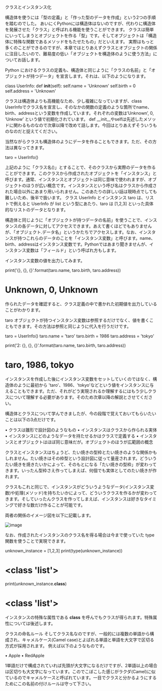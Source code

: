 クラスとインスタンス化

構造体を使うには「型の定義」と「作った型のデータを作成」という2つの手順を踏むのでした。
あいにくPythonには構造体はないのですが、代わりに構造体を発展させた「クラス」と呼ばれる機能を使うことができます。
クラスは簡単にいってしまうとオブジェクトを作る「型」です。そしてオブジェクトは「構造体に特殊な関数であるメソッドをもたせたもの」だといえます。
実際はもっと多くのことができるのですが、本章ではとりあえずクラスとオブジェクトの関係に注目したいので、難易度の低い「オブジェクトを構造体のように使う方法」についてお話します。

Python におけるクラスの定義も、構造体と同じように「クラスの名前」と「オブジェクトが持つデータ」を宣言します。それは、以下のようになります。

class UserInfo:
    def __init__(self):
        self.name = 'Unknown'
        self.birth = 0
        self.address = 'Unknown'

クラスは構造体よりも高機能なため、少し複雑になっていますが、class UserInfoでクラス名を宣言し、そのなかの関数の定義のような箇所でname、birth、addressという変数を作成しています。それぞれの変数は’Unknown’, 0, ‘Unknow’ という値で初期化されています。
def __init__やselfは先述したメソッドに関わるものなので次章以降で改めて話します。今回はとりあえずそういうものなのだと捉えてください。

当然ながらクラスも構造体のようにデータを作ることもできます。ただ、その方法は異なってきます。

taro = UserInfo()

上記のように「クラス名()」とすることで、そのクラスから実際のデータを作ることができます。このクラスから作成されたオブジェクトを「インスタンス」と呼びます。通常、インスタンスとオブジェクトは同じ意味で使われますが、オブジェクトのほうが広い概念です。インスタンスという呼び名はクラスから作成された場合以外にあまり用いられません。このあたりの詳しい話は現時点でしても難しいため、後半で扱います。
クラス UserInfo とインスタンス taro は、リストで例えると UserInfo が list という型にあたり、taro は [1,2,3] といった具体的なリストのデータとなります。

構造体と同じように「オブジェクトが持つデータの名前」を使うことで、インスタンスの各データに対してアクセスできます。あえて書くほどでもありませんが、「オブジェクト.データ名」というかたちでアクセスします。なお、インスタンスが持つこれらのデータのことを「インスタンス変数」と呼びます。name、birth、addressはインスタンス変数です。Pythonではあまり聞きませんが、インスタンス変数は「フィールド」という呼ばれ方もします。

インスタンス変数の値を出力してみます。

print('{}, {}, {}'.format(taro.name, taro.birth, taro.address))
# Unknown, 0, Unknown

作られたデータを確認すると、クラス定義の中で書かれた初期値を出力していることがわかります。

taro オブジェクトが持つインスタンス変数は参照するだけでなく、値を書くこともできます。その方法は参照と同じように代入を行うだけです。

taro = UserInfo()
taro.name = 'taro'
taro.birth = 1986
taro.address = 'tokyo'

print('2: {}, {}, {}'.format(taro.name, taro.birth, taro.address))
# taro, 1986, tokyo

インスタンスを作成した後にインスタンス変数をセットしていくのではなく、構造体のように最初から 'taro'、1986、'tokyo'などという値をインスタンスに与えることもできます。ただ、それがどう実現されるか理解するにはもう少しクラスについて理解する必要があります。そのため次章以降の解説とさせてください。

構造体とクラスについて学んできましたが、今の段階で覚えておいてもらいたいことは以下の3点だけです。

•	クラスは雛形で設計図のようなもの
•	インスタンスはクラスから作られる実体
•	インスタンスにどのようなデータを持たせるかはクラスで定義する
•	インスタンスとオブジェクトはほぼ同じ意味だが。オブジェクトのほうが広範囲の概念

クラスとインスタンスはちょうど、たい焼きの型枠とたい焼きのような関係かもしれません。たい焼きはその枠型という設計図に従って量産されます。どういうたい焼きを焼きたいかによって、そのもとになる「たい焼きの型枠」が変わってきます。いったん型枠さえ作ってしまえば、何個でも実体としてのたい焼きが作れます。

クラスもこれと同じで、インスタンスがどういうようなデータ(インスタンス変数)や処理(メソッド)を持ちたいかによって、どういうクラスを作るかが変わってきます。そしていったんクラスを作ってしまえば、インスタンスは好きなタイミングで好きな数だけ作ることが可能です。

両者の関係のイメージ図を以下に記載します。

![image](./0100_image/02.png)

なお、作成されたインスタンスのクラス名を得る場合は今まで使っていた type 関数を使うことで実現できます。

unknown_instance = [1,2,3]
print(type(unknown_instance))
# <class 'list'>

print(unknown_instance.__class__)
# <class 'list'>

インスタンスの特殊な属性である __class__ を呼んでもクラスが得られます。特殊属性については後述します。

クラスの命名ルール
そしてクラス名なのですが、一般的には複数の単語から構成され、キャメルケース(Camel case)とよばれる単語と単語を大文字で区切る方式が採用されます。
例えば以下のようなものです。

•	Apple
•	RedApple

1単語だけで構成されていれば先頭が大文字になるだけですが、2単語以上の場合は区切りも大文字になっています。このでこぼこした感じがラクダ(Camel)に似ているのでキャメルケースと呼ばれています。一目でクラスと分かるようにするためにこの名前の付けルールは守って下さい。
